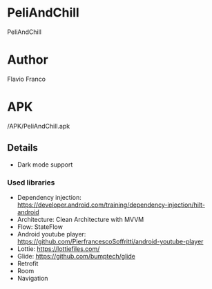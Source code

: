 # PeliAndChill
PeliAndChill

# Author
Flavio Franco

# APK
/APK/PeliAndChill.apk

## Details
* Dark mode support

### Used libraries
* Dependency injection: https://developer.android.com/training/dependency-injection/hilt-android
* Architecture: Clean Architecture with MVVM
* Flow: StateFlow
* Android youtube player: https://github.com/PierfrancescoSoffritti/android-youtube-player
* Lottie: https://lottiefiles.com/
* Glide: https://github.com/bumptech/glide
* Retrofit
* Room
* Navigation

